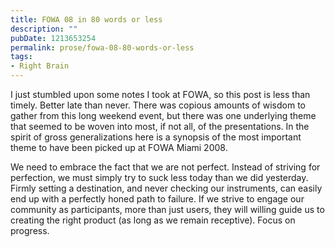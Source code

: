 ```yaml
---
title: FOWA 08 in 80 words or less
description: ""
pubDate: 1213653254
permalink: prose/fowa-08-80-words-or-less
tags:
- Right Brain
---
```


I just stumbled upon some notes I took at FOWA, so this post is less than timely. Better late than never. There was copious amounts of wisdom to gather from this long weekend event, but there was one underlying theme that seemed to be woven into most, if not all, of the presentations. In the spirit of gross generalizations here is a synopsis of the most important theme to have been picked up at FOWA Miami 2008.

We need to embrace the fact that we are not perfect. Instead of striving for perfection, we must simply try to suck less today than we did yesterday. Firmly setting a destination, and never checking our instruments, can easily end up with a perfectly honed path to failure. If we strive to engage our community as participants, more than just users, they will willing guide us to creating the right product (as long as we remain receptive). Focus on progress.